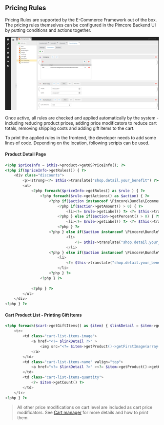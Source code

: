 ## Pricing Rules
Pricing Rules are supported by the E-Commerce Framework out of the box. The pricing rules themselves can be configured 
in the Pimcore Backend UI by putting conditions and actions together. 

![Pricing Rules](../../img/pricing-rules.jpg)

Once active, all rules are checked and applied automatically by the system - including reducing product prices, adding 
price modificators to reduce cart totals, removing shipping costs and adding gift items to the cart. 

To print the applied rules in the frontend, the developer needs to add some lines of code. Depending on the location, 
following scripts can be used. 


#### Product Detail Page
```php
<?php $priceInfo = $this->product->getOSPriceInfo(); ?>
<?php if($priceInfo->getRules()) { ?>
	<div class="discounts">
		<p><strong><?= $this->translate("shop.detail.your_benefit") ?></strong></p>
		<ul>
			<?php foreach($priceInfo->getRules() as $rule ) { ?>
				<?php foreach($rule->getActions() as $action) { ?>
					<?php if($action instanceof \Pimcore\Bundle\EcommerceFrameworkBundle\PricingManager\Action\ProductDiscount) { ?>
						<?php if($action->getAmount() > 0) { ?>
							<li><?= $rule->getLabel() ?> <?= $this->translate("shop.detail.your_benefit.discount.amount", new Zend_Currency(array("value" => $action->getAmount()))) ?></li>
						<?php } else if($action->getPercent() > 0) { ?>
							<li><?= $rule->getLabel() ?> <?= $this->translate("shop.detail.your_benefit.discount.percent", $action->getPercent()) ?></li>
						<?php } ?>
					<?php } else if($action instanceof \Pimcore\Bundle\EcommerceFrameworkBundle\PricingManager\Action\IGift) { ?>
							<li>
								<?= $this->translate("shop.detail.your_benefit.discount.gift", '<a href="' . $action->getProduct()->getShopDetailLink($this, true) . '"> ' . $action->getProduct()->getName() . '</a>') ?>
							</li>
					<?php } else if($action instanceof \Pimcore\Bundle\EcommerceFrameworkBundle\PricingManager\Action\FreeShipping) { ?>
						<li>
							<?= $this->translate("shop.detail.your_benefit.discount.freeshipping") ?>
						</li>
					<?php } ?>
				<?php } ?>

			<?php } ?>
		</ul>
	</div>
<?php } ?>
```


#### Cart Product List - Printing Gift Items
```php
<?php foreach($cart->getGiftItems() as $item) { $linkDetail = $item->getProduct()->getShopDetailLink($this); ?>
	<tr>
		<td class="cart-list-items-image">
			<a href="<?= $linkDetail ?>" >
				<img src="<?= $item->getProduct()->getFirstImage(array('width' => 120, 'height' => 120, 'aspectratio' => true)) ?> " alt="" border="0" />
			</a>
		</td>
		<td class="cart-list-items-name" valign="top">
			<a href="<?= $linkDetail ?>" ><?= $item->getProduct()->getOSName() ?></a>
		</td>
		<td class="cart-list-items-quantity">
			<?= $item->getCount() ?>
		</td>
	</tr>
<?php } ?>
```

> All other price modifications on cart level are included as cart price modificators. 
> See [Cart manager](../11_Cart_Manager.md) for more details and how to print them. 
